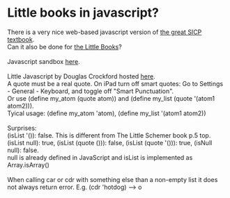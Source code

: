 # Little books in javascript?
There is a very nice web-based javascript version of <a href="https://sourceacademy.org/sicpjs/index">
the great SICP textbook</a>.<br>
Can it also be done for 
<a href="https://mitpress.mit.edu/little-books-on-big-topics-in-computer-science/">the Little Books</a>?<br>
<br>
Javascript sandbox <a href="https://joostjacob.github.io/Little/evaljs.html">here</a>.<br>
<br>
Little Javascript by Douglas Crockford hosted <a href="https://joostjacob.github.io/Little/ljs.html">here</a>.<br>
A quote must be a real quote. On iPad turn off smart quotes: Go to Settings - General - Keyboard, and toggle off "Smart Punctuation".<br>
Or use (define my_atom (quote atom)) and (define my_list (quote '(atom1 atom2))).<br>
Tyical usage: (define my_atom 'atom), (define my_list '(atom1 atom2))<br>
<br>
Surprises:<br>
(isList '()): false. This is different from The Little Schemer book p.5 top.
(isList null): true, (isList (quote ())): false, (isList (quote '())): true, (isNull null): false.<br>
null is already defined in JavaScript and isList is implemented as Array.isArray()<br>
<br>
When calling car or cdr with something else than a non-empty list it does not always return error. 
E.g. (cdr 'hotdog) --> o<br>